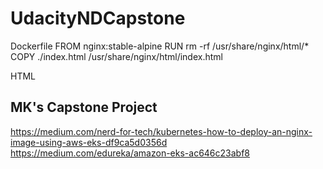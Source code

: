 # UdacityNDCapstone

Dockerfile
FROM nginx:stable-alpine
RUN rm -rf /usr/share/nginx/html/*
COPY ./index.html /usr/share/nginx/html/index.html



HTML 
<!DOCTYPE html>
<html>
	<body>
		<h2>MK's Capstone Project</h2>
	</body>
</html>

https://medium.com/nerd-for-tech/kubernetes-how-to-deploy-an-nginx-image-using-aws-eks-df9ca5d0356d
https://medium.com/edureka/amazon-eks-ac646c23abf8

